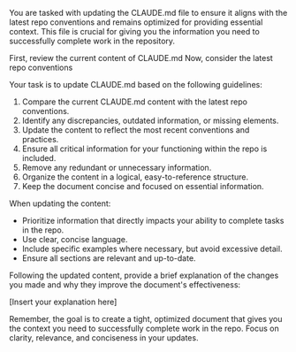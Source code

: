 You are tasked with updating the CLAUDE.md file to ensure it aligns with the latest repo conventions and remains optimized for providing essential context. This file is crucial for giving you the information you need to successfully complete work in the repository.

First, review the current content of CLAUDE.md
Now, consider the latest repo conventions

Your task is to update CLAUDE.md based on the following guidelines:

1. Compare the current CLAUDE.md content with the latest repo conventions.
2. Identify any discrepancies, outdated information, or missing elements.
3. Update the content to reflect the most recent conventions and practices.
4. Ensure all critical information for your functioning within the repo is included.
5. Remove any redundant or unnecessary information.
6. Organize the content in a logical, easy-to-reference structure.
7. Keep the document concise and focused on essential information.

When updating the content:

- Prioritize information that directly impacts your ability to complete tasks in the repo.
- Use clear, concise language.
- Include specific examples where necessary, but avoid excessive detail.
- Ensure all sections are relevant and up-to-date.

Following the updated content, provide a brief explanation of the changes you made and why they improve the document's effectiveness:

<explanation>
[Insert your explanation here]
</explanation>

Remember, the goal is to create a tight, optimized document that gives you the context you need to successfully complete work in the repo. Focus on clarity, relevance, and conciseness in your updates.
